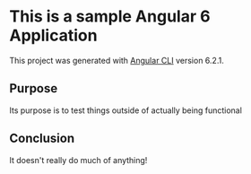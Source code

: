 # This is a sample Angular 6 Application

This project was generated with [Angular CLI](https://github.com/angular/angular-cli) version 6.2.1.

## Purpose
Its purpose is to test things outside of actually being functional

## Conclusion
It doesn't really do much of anything!

